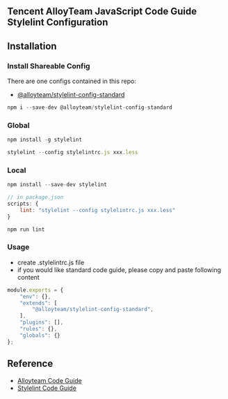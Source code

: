 ## Tencent AlloyTeam JavaScript Code Guide Stylelint Configuration

## Installation

### Install Shareable Config

There are one configs contained in this repo:
* [@alloyteam/stylelint-config-standard](https://github.com/steamerjs/style-lint/tree/master/packages/standard)

```javascript
npm i --save-dev @alloyteam/stylelint-config-standard
```


### Global

```javascript
npm install -g stylelint

stylelint --config stylelintrc.js xxx.less
```

### Local

```javascript
npm install --save-dev stylelint

// in package.json
scripts: {
	lint: "stylelint --config stylelintrc.js xxx.less"
}

npm run lint
```

### Usage

* create .stylelintrc.js file
* if you would like standard code guide, please copy and paste following content

```javascript
module.exports = {
    "env": {},
    "extends": [
        "@alloyteam/stylelint-config-standard",
    ],
    "plugins": [],
    "rules": {},
    "globals": {}
};
```


## Reference 
* [Alloyteam Code Guide](http://alloyteam.github.io/CodeGuide)
* [Stylelint Code Guide](https://stylelint.io/user-guide/configuration/#extends)